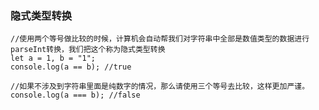 ### 隐式类型转换

	//使用两个等号做比较的时候，计算机会自动帮我们对字符串中全部是数值类型的数据进行parseInt转换，我们把这个称为隐式类型转换
	let a = 1, b = "1";
	console.log(a == b); //true
	
	//如果不涉及到字符串里面是纯数字的情况，那么请使用三个等号去比较，这样更加严谨。
	console.log(a === b); //false